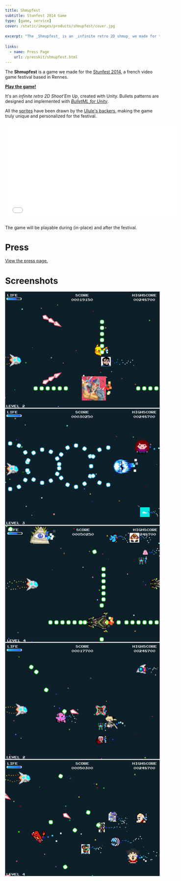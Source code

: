 ```yaml
---
title: Shmupfest
subtitle: Stunfest 2014 Game
type: [game, service]
cover: /static/images/products/shmupfest/cover.jpg

excerpt: "The _Shmupfest_ is an _infinite retro 2D shmup_ we made for the Stunfest 2014 festival."

links:
  - name: Press Page
    url: /presskit/shmupfest.html
---
```


The **Shmupfest** is a game we made for the [Stunfest 2014][stunfest], a french video game festival based in Rennes.

**[Play the game!][play]**

It's an _infinite retro 2D Shoot'Em Up_, created with Unity. Bullets patterns are designed and implemented with _[BulletML for Unity][bulletml]_.

All the [sprites][shmupfest] have been drawn by the [Ulule's backers][ulule], making the game truly unique and personalized for the festival.

<iframe width="560" height="315" src="//www.youtube.com/embed/N4cRAA7Q-p4?rel=0" frameborder="0" allowfullscreen></iframe>

The game will be playable during (in-place) and after the festival.

# Press

[View the press page.](/presskit/shmupfest.html)

# Screenshots

[ ![Screenshot 1][screen1] ][screen1]
[ ![Screenshot 2][screen2] ][screen2]
[ ![Screenshot 3][screen3] ][screen3]
[ ![Screenshot 4][screen4] ][screen4]
[ ![Screenshot 5][screen5] ][screen5]


[play]:      http://pixelnest.io/shmupfest/play/
[stunfest]:  http://stunfest.fr/
[shmupfest]: http://shmupfest.stunfest.fr/
[ulule]:     http://fr.ulule.com/stunfest-2014/
[bulletml]:  /work/bulletml-for-unity/
[screen1]:   /static/images/products/shmupfest/screen-01.png
[screen2]:   /static/images/products/shmupfest/screen-02.png
[screen3]:   /static/images/products/shmupfest/screen-03.png
[screen4]:   /static/images/products/shmupfest/screen-04.png
[screen5]:   /static/images/products/shmupfest/screen-05.png
